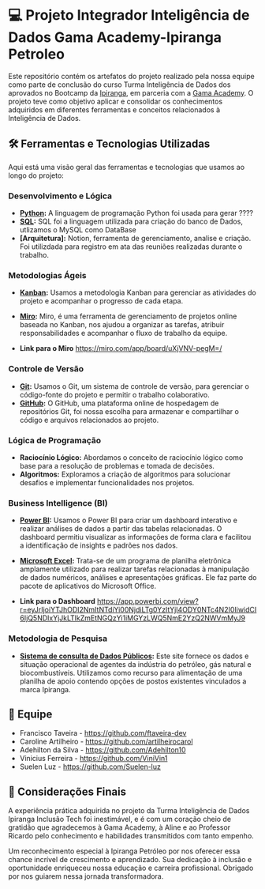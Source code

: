 # 💻 Projeto Integrador Inteligência de Dados Gama Academy-Ipiranga Petroleo 

Este repositório contém os artefatos do projeto realizado pela nossa equipe como parte de conclusão do curso Turma Inteligência de Dados dos aprovados no Bootcamp da [Ipiranga](https://portal.ipiranga/wps/portal/ipiranga/inicio), em parceria com a [Gama Academy](https://www.gama.academy/). O projeto teve como objetivo aplicar e consolidar os conhecimentos adquiridos em diferentes ferramentas e conceitos relacionados à Inteligência de Dados. 

## 🛠️ Ferramentas e Tecnologias Utilizadas

Aqui está uma visão geral das ferramentas e tecnologias que usamos ao longo do projeto:

### Desenvolvimento e Lógica
- **[Python](https://www.python.org/):** A linguagem de programação Python foi usada para gerar ????
- **[SQL](https://www.mysql.com/):** SQL foi a linguagem utilizada para criação do banco de Dados, utlizamos o MySQL como DataBase
- **[Arquitetura]:** Notion, ferramenta de gerenciamento, analise e criação. Foi utilizdada para registro em ata das reuniões realizadas durante o trabalho. 

### Metodologias Ágeis
- **[Kanban](https://pt.wikipedia.org/wiki/Kanban):** Usamos a metodologia Kanban para gerenciar as atividades do projeto e acompanhar o progresso de cada etapa.
- **[Miro](https://miro.com/pt/):** Miro, é uma ferramenta de gerenciamento de projetos online baseada no Kanban, nos ajudou a organizar as tarefas, atribuir responsabilidades e acompanhar o fluxo de trabalho da equipe.

- **Link para o Miro**  https://miro.com/app/board/uXjVNV-pegM=/


### Controle de Versão
- **[Git](https://git-scm.com/):** Usamos o Git, um sistema de controle de versão, para gerenciar o código-fonte do projeto e permitir o trabalho colaborativo.
- **[GitHub](https://github.com/):** O GitHub, uma plataforma online de hospedagem de repositórios Git, foi nossa escolha para armazenar e compartilhar o código e arquivos relacionados ao projeto.

### Lógica de Programação
- **Raciocínio Lógico:** Abordamos o conceito de raciocínio lógico como base para a resolução de problemas e tomada de decisões.
- **Algoritmos:** Exploramos a criação de algoritmos para solucionar desafios e implementar funcionalidades nos projetos.

### Business Intelligence (BI)
- **[Power BI](https://powerbi.microsoft.com/):** Usamos o Power BI para criar um dashboard interativo e realizar análises de dados a partir das tabelas relacionadas. O dashboard permitiu visualizar as informações de forma clara e facilitou a identificação de insights e padrões nos dados.
- **[Microsoft Excel](https://www.microsoft.com/pt-br/microsoft-365/excel?ef_id=_k_c209c77f224d12536769a22c5317fb05_k_&OCID=AIDcmmq9ldqz5w_SEM__k_c209c77f224d12536769a22c5317fb05_k_&msclkid=c209c77f224d12536769a22c5317fb05):** Trata-se de um programa de planilha eletrônica amplamente utilizado para realizar tarefas relacionadas à manipulação de dados numéricos, análises e apresentações gráficas. Ele faz parte do pacote de aplicativos do Microsoft Office. 

- **Link para o Dashboard** https://app.powerbi.com/view?r=eyJrIjoiYTJhODI2NmItNTdiYi00NjdiLTg0YzItYjI4ODY0NTc4N2I0IiwidCI6IjQ5NDIxYjJkLTlkZmEtNGQzYi1iMGYzLWQ5NmE2YzQ2NWVmMyJ9


### Metodologia de Pesquisa
- **[Sistema de consulta de Dados Públicos](https://cdp.anp.gov.br):** Este site fornece os dados e situação operacional de agentes da indústria do petróleo, gás natural e biocombustíveis. Utilizamos como recurso para alimentação de uma planilha de apoio contendo opções de postos existentes vinculados a marca Ipiranga. 



## 👥 Equipe

- Francisco Taveira - https://github.com/ftaveira-dev
- Caroline Artilheiro - https://github.com/artilheirocarol
- Adehilton da Silva - https://github.com/Adehilton10
- Vinicius Ferreira - https://github.com/ViniVin1
- Suelen Luz - https://github.com/Suelen-luz



## 📝 Considerações Finais

A experiência prática adquirida no projeto da Turma Inteligência de Dados Ipiranga Inclusão Tech foi inestimável, e é com um coração cheio de gratidão que agradecemos à Gama Academy, à Aline e ao Professor Ricardo pelo conhecimento e habilidades transmitidos com tanto empenho.

Um reconhecimento especial à Ipiranga Petróleo por nos oferecer essa chance incrível de crescimento e aprendizado. Sua dedicação à inclusão e oportunidade enriqueceu nossa educação e carreira profissional. Obrigado por nos guiarem nessa jornada transformadora.
